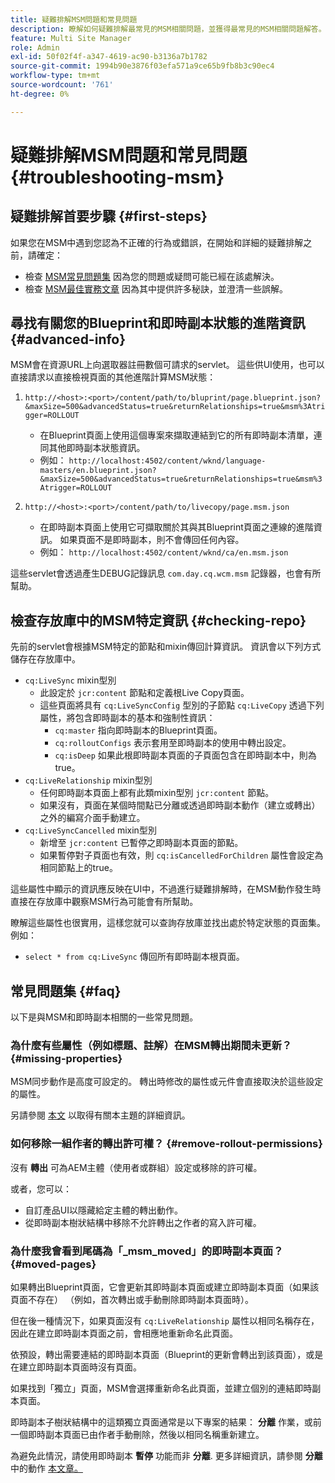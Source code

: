 ```yaml
---
title: 疑難排解MSM問題和常見問題
description: 瞭解如何疑難排解最常見的MSM相關問題，並獲得最常見的MSM相關問題解答。
feature: Multi Site Manager
role: Admin
exl-id: 50f02f4f-a347-4619-ac90-b3136a7b1782
source-git-commit: 1994b90e3876f03efa571a9ce65b9fb8b3c90ec4
workflow-type: tm+mt
source-wordcount: '761'
ht-degree: 0%

---
```


# 疑難排解MSM問題和常見問題 {#troubleshooting-msm}

## 疑難排解首要步驟 {#first-steps}

如果您在MSM中遇到您認為不正確的行為或錯誤，在開始和詳細的疑難排解之前，請確定：

* 檢查 [MSM常見問題集](#faq) 因為您的問題或疑問可能已經在該處解決。
* 檢查 [MSM最佳實務文章](best-practices.md) 因為其中提供許多秘訣，並澄清一些誤解。

## 尋找有關您的Blueprint和即時副本狀態的進階資訊 {#advanced-info}

MSM會在資源URL上向選取器註冊數個可請求的servlet。 這些供UI使用，也可以直接請求以直接檢視頁面的其他進階計算MSM狀態：

1. `http://<host>:<port>/content/path/to/bluprint/page.blueprint.json?&maxSize=500&advancedStatus=true&returnRelationships=true&msm%3Atrigger=ROLLOUT`
   * 在Blueprint頁面上使用這個專案來擷取連結到它的所有即時副本清單，連同其他即時副本狀態資訊。
   * 例如：
     `http://localhost:4502/content/wknd/language-masters/en.blueprint.json?&maxSize=500&advancedStatus=true&returnRelationships=true&msm%3Atrigger=ROLLOUT`

1. `http://<host>:<port>/content/path/to/livecopy/page.msm.json`
   * 在即時副本頁面上使用它可擷取關於其與其Blueprint頁面之連線的進階資訊。 如果頁面不是即時副本，則不會傳回任何內容。
   * 例如：
     `http://localhost:4502/content/wknd/ca/en.msm.json`

這些servlet會透過產生DEBUG記錄訊息 `com.day.cq.wcm.msm` 記錄器，也會有所幫助。

## 檢查存放庫中的MSM特定資訊 {#checking-repo}

先前的servlet會根據MSM特定的節點和mixin傳回計算資訊。 資訊會以下列方式儲存在存放庫中。

* `cq:LiveSync` mixin型別
   * 此設定於 `jcr:content` 節點和定義根Live Copy頁面。
   * 這些頁面將具有 `cq:LiveSyncConfig` 型別的子節點 `cq:LiveCopy` 透過下列屬性，將包含即時副本的基本和強制性資訊：
      * `cq:master` 指向即時副本的Blueprint頁面。
      * `cq:rolloutConfigs` 表示套用至即時副本的使用中轉出設定。
      * `cq:isDeep` 如果此根即時副本頁面的子頁面包含在即時副本中，則為true。
* `cq:LiveRelationship` mixin型別
   * 任何即時副本頁面上都有此類mixin型別 `jcr:content` 節點。
   * 如果沒有，頁面在某個時間點已分離或透過即時副本動作（建立或轉出）之外的編寫介面手動建立。
* `cq:LiveSyncCancelled` mixin型別
   * 新增至 `jcr:content` 已暫停之即時副本頁面的節點。
   * 如果暫停對子頁面也有效，則 `cq:isCancelledForChildren` 屬性會設定為相同節點上的true。

這些屬性中顯示的資訊應反映在UI中，不過進行疑難排解時，在MSM動作發生時直接在存放庫中觀察MSM行為可能會有所幫助。

瞭解這些屬性也很實用，這樣您就可以查詢存放庫並找出處於特定狀態的頁面集。 例如：

* `select * from cq:LiveSync` 傳回所有即時副本根頁面。

## 常見問題集 {#faq}

以下是與MSM和即時副本相關的一些常見問題。

### 為什麼有些屬性（例如標題、註解）在MSM轉出期間未更新？ {#missing-properties}

MSM同步動作是高度可設定的。 轉出時修改的屬性或元件會直接取決於這些設定的屬性。

另請參閱 [本文](best-practices.md) 以取得有關本主題的詳細資訊。

### 如何移除一組作者的轉出許可權？ {#remove-rollout-permissions}

沒有 **轉出** 可為AEM主體（使用者或群組）設定或移除的許可權。

或者，您可以：

* 自訂產品UI以隱藏給定主體的轉出動作。
* 從即時副本樹狀結構中移除不允許轉出之作者的寫入許可權。

### 為什麼我會看到尾碼為「_msm_moved」的即時副本頁面？ {#moved-pages}

如果轉出Blueprint頁面，它會更新其即時副本頁面或建立即時副本頁面（如果該頁面不存在） （例如，首次轉出或手動刪除即時副本頁面時）。

但在後一種情況下，如果頁面沒有 `cq:LiveRelationship` 屬性以相同名稱存在，因此在建立即時副本頁面之前，會相應地重新命名此頁面。

依預設，轉出需要連結的即時副本頁面（Blueprint的更新會轉出到該頁面），或是在建立即時副本頁面時沒有頁面。

如果找到「獨立」頁面，MSM會選擇重新命名此頁面，並建立個別的連結即時副本頁面。

即時副本子樹狀結構中的這類獨立頁面通常是以下專案的結果： **分離** 作業，或前一個即時副本頁面已由作者手動刪除，然後以相同名稱重新建立。

為避免此情況，請使用即時副本 **暫停** 功能而非 **分離**. 更多詳細資訊，請參閱 **分離** 中的動作 [本文章。](creating-live-copies.md)
